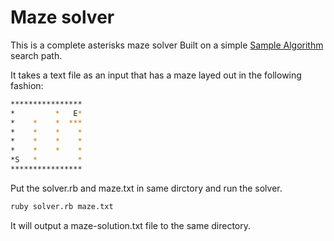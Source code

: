 # Maze solver

This is a complete asterisks maze solver Built on a simple 
[Sample Algorithm][maze1] search path. 

[maze1]: https://en.wikipedia.org/wiki/Pathfinding

It takes a text file as an input that has a maze layed out in the following 
fashion:

```sh
****************
*         *   E*
*    *    *  ***
*    *    *    *
*    *    *    *
*    *    *    *
*S   *         *
****************
```

Put the solver.rb and maze.txt in same dirctory and run the solver.

```sh
ruby solver.rb maze.txt
```

It will output a maze-solution.txt file to the same directory. 